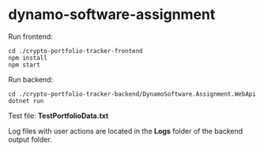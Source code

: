 # dynamo-software-assignment

Run frontend:
```
cd ./crypto-portfolio-tracker-frontend
npm install
npm start
```

Run backend:
```
cd ./crypto-portfolio-tracker-backend/DynamoSoftware.Assignment.WebApi
dotnet run
```

Test file: **TestPortfolioData.txt**

Log files with user actions are located in the **Logs** folder of the backend output folder.
